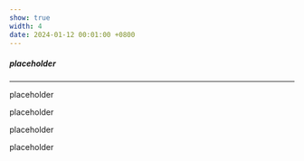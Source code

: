 ```yaml
---
show: true
width: 4
date: 2024-01-12 00:01:00 +0800
---
```


<div class="p-4">
    <h5>placeholder</h5>
    <hr />
    <p>
        placeholder
    </p>
    <p>
        placeholder
    </p>
    <p>
        placeholder
    </p>
    <p>
        placeholder
    </p>
</div>